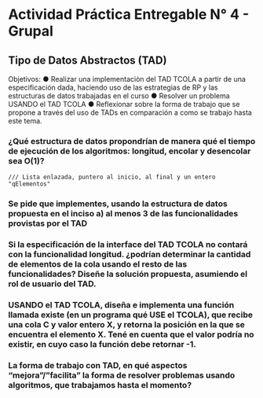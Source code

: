# Actividad Práctica Entregable N° 4 - Grupal
## Tipo de Datos Abstractos (TAD)
Objetivos:
● Realizar una implementaciòn del TAD TCOLA a partir de una especificación dada, haciendo uso de las estrategias de RP y las estructuras de datos trabajadas en el curso
● Resolver un problema USANDO el TAD TCOLA
● Reflexionar sobre la forma de trabajo que se propone a través del uso de TADs en comparación a como se trabajo hasta este tema.

### ¿Qué estructura de datos propondrían de manera qué el tiempo de ejecución de los algoritmos: longitud, encolar y desencolar sea O(1)?
    /// Lista enlazada, puntero al inicio, al final y un entero "qElementos"
### Se pide que implementes, usando la estructura de datos propuesta en el inciso a) al menos 3 de las funcionalidades provistas por el TAD
### Si la especificación de la interface del TAD TCOLA no contará con la funcionalidad longitud. ¿podrían determinar la cantidad de elementos de la cola usando el resto de las funcionalidades? Diseñe la solución propuesta, asumiendo el rol de usuario del TAD.
### USANDO el TAD TCOLA, diseña e implementa una función llamada existe (en un programa qué USE el TCOLA), que recibe una cola C y valor entero X, y retorna la posición en la que se encuentra el elemento X. Tené en cuenta que el valor podría no existir, en cuyo caso la función debe retornar -1.
### La forma de trabajo con TAD, en qué aspectos “mejora”/”facilita” la forma de resolver problemas usando algoritmos, que trabajamos hasta el momento?
